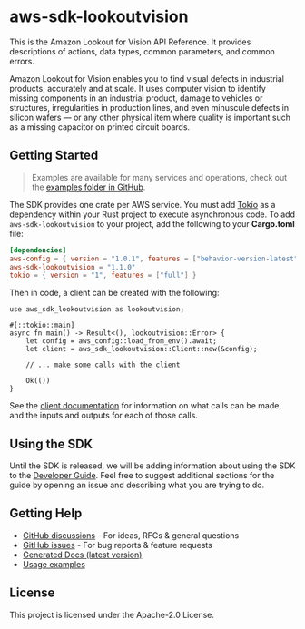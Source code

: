 # aws-sdk-lookoutvision

This is the Amazon Lookout for Vision API Reference. It provides descriptions of actions, data types, common parameters, and common errors.

Amazon Lookout for Vision enables you to find visual defects in industrial products, accurately and at scale. It uses computer vision to identify missing components in an industrial product, damage to vehicles or structures, irregularities in production lines, and even minuscule defects in silicon wafers — or any other physical item where quality is important such as a missing capacitor on printed circuit boards.

## Getting Started

> Examples are available for many services and operations, check out the
> [examples folder in GitHub](https://github.com/awslabs/aws-sdk-rust/tree/main/examples).

The SDK provides one crate per AWS service. You must add [Tokio](https://crates.io/crates/tokio)
as a dependency within your Rust project to execute asynchronous code. To add `aws-sdk-lookoutvision` to
your project, add the following to your **Cargo.toml** file:

```toml
[dependencies]
aws-config = { version = "1.0.1", features = ["behavior-version-latest"] }
aws-sdk-lookoutvision = "1.1.0"
tokio = { version = "1", features = ["full"] }
```

Then in code, a client can be created with the following:

```rust,no_run
use aws_sdk_lookoutvision as lookoutvision;

#[::tokio::main]
async fn main() -> Result<(), lookoutvision::Error> {
    let config = aws_config::load_from_env().await;
    let client = aws_sdk_lookoutvision::Client::new(&config);

    // ... make some calls with the client

    Ok(())
}
```

See the [client documentation](https://docs.rs/aws-sdk-lookoutvision/latest/aws_sdk_lookoutvision/client/struct.Client.html)
for information on what calls can be made, and the inputs and outputs for each of those calls.

## Using the SDK

Until the SDK is released, we will be adding information about using the SDK to the
[Developer Guide](https://docs.aws.amazon.com/sdk-for-rust/latest/dg/welcome.html). Feel free to suggest
additional sections for the guide by opening an issue and describing what you are trying to do.

## Getting Help

* [GitHub discussions](https://github.com/awslabs/aws-sdk-rust/discussions) - For ideas, RFCs & general questions
* [GitHub issues](https://github.com/awslabs/aws-sdk-rust/issues/new/choose) - For bug reports & feature requests
* [Generated Docs (latest version)](https://awslabs.github.io/aws-sdk-rust/)
* [Usage examples](https://github.com/awslabs/aws-sdk-rust/tree/main/examples)

## License

This project is licensed under the Apache-2.0 License.

